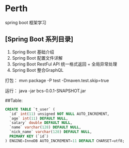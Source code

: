 # Perth
spring boot 框架学习

## [Spring Boot 系列目录]

1. Spring Boot 基础介绍
1. Spring Boot 配置文件详解
1. Spring Boot RestFul API 统一格式返回 + 全局异常处理
1. Spring Boot 整合GraphQL


打包：
mvn package -P test -Dmaven.test.skip=true

运行：
java -jar bcs-0.0.1-SNAPSHOT.jar

##Table:
```sql
CREATE TABLE `t_user` (
  `id` int(11) unsigned NOT NULL AUTO_INCREMENT,
  `age` int(11) DEFAULT NULL,
  `salary` double DEFAULT NULL,
  `name` varchar(128) DEFAULT NULL,
  `nick_name` varchar(128) DEFAULT NULL,
  PRIMARY KEY (`id`)
) ENGINE=InnoDB AUTO_INCREMENT=11 DEFAULT CHARSET=utf8;
```
